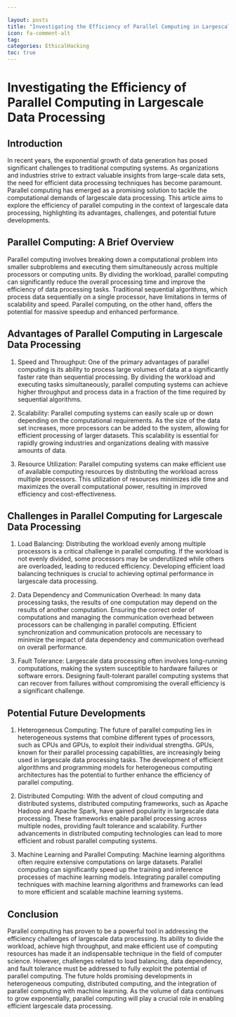 ```yaml
---

layout: posts
title: "Investigating the Efficiency of Parallel Computing in Largescale Data Processing"
icon: fa-comment-alt
tag:      
categories: EthicalHacking
toc: true
---
```




# Investigating the Efficiency of Parallel Computing in Largescale Data Processing

## Introduction

In recent years, the exponential growth of data generation has posed significant challenges to traditional computing systems. As organizations and industries strive to extract valuable insights from large-scale data sets, the need for efficient data processing techniques has become paramount. Parallel computing has emerged as a promising solution to tackle the computational demands of largescale data processing. This article aims to explore the efficiency of parallel computing in the context of largescale data processing, highlighting its advantages, challenges, and potential future developments.

## Parallel Computing: A Brief Overview

Parallel computing involves breaking down a computational problem into smaller subproblems and executing them simultaneously across multiple processors or computing units. By dividing the workload, parallel computing can significantly reduce the overall processing time and improve the efficiency of data processing tasks. Traditional sequential algorithms, which process data sequentially on a single processor, have limitations in terms of scalability and speed. Parallel computing, on the other hand, offers the potential for massive speedup and enhanced performance.

## Advantages of Parallel Computing in Largescale Data Processing

1. Speed and Throughput: One of the primary advantages of parallel computing is its ability to process large volumes of data at a significantly faster rate than sequential processing. By dividing the workload and executing tasks simultaneously, parallel computing systems can achieve higher throughput and process data in a fraction of the time required by sequential algorithms.

2. Scalability: Parallel computing systems can easily scale up or down depending on the computational requirements. As the size of the data set increases, more processors can be added to the system, allowing for efficient processing of larger datasets. This scalability is essential for rapidly growing industries and organizations dealing with massive amounts of data.

3. Resource Utilization: Parallel computing systems can make efficient use of available computing resources by distributing the workload across multiple processors. This utilization of resources minimizes idle time and maximizes the overall computational power, resulting in improved efficiency and cost-effectiveness.

## Challenges in Parallel Computing for Largescale Data Processing

1. Load Balancing: Distributing the workload evenly among multiple processors is a critical challenge in parallel computing. If the workload is not evenly divided, some processors may be underutilized while others are overloaded, leading to reduced efficiency. Developing efficient load balancing techniques is crucial to achieving optimal performance in largescale data processing.

2. Data Dependency and Communication Overhead: In many data processing tasks, the results of one computation may depend on the results of another computation. Ensuring the correct order of computations and managing the communication overhead between processors can be challenging in parallel computing. Efficient synchronization and communication protocols are necessary to minimize the impact of data dependency and communication overhead on overall performance.

3. Fault Tolerance: Largescale data processing often involves long-running computations, making the system susceptible to hardware failures or software errors. Designing fault-tolerant parallel computing systems that can recover from failures without compromising the overall efficiency is a significant challenge.

## Potential Future Developments

1. Heterogeneous Computing: The future of parallel computing lies in heterogeneous systems that combine different types of processors, such as CPUs and GPUs, to exploit their individual strengths. GPUs, known for their parallel processing capabilities, are increasingly being used in largescale data processing tasks. The development of efficient algorithms and programming models for heterogeneous computing architectures has the potential to further enhance the efficiency of parallel computing.

2. Distributed Computing: With the advent of cloud computing and distributed systems, distributed computing frameworks, such as Apache Hadoop and Apache Spark, have gained popularity in largescale data processing. These frameworks enable parallel processing across multiple nodes, providing fault tolerance and scalability. Further advancements in distributed computing technologies can lead to more efficient and robust parallel computing systems.

3. Machine Learning and Parallel Computing: Machine learning algorithms often require extensive computations on large datasets. Parallel computing can significantly speed up the training and inference processes of machine learning models. Integrating parallel computing techniques with machine learning algorithms and frameworks can lead to more efficient and scalable machine learning systems.

## Conclusion

Parallel computing has proven to be a powerful tool in addressing the efficiency challenges of largescale data processing. Its ability to divide the workload, achieve high throughput, and make efficient use of computing resources has made it an indispensable technique in the field of computer science. However, challenges related to load balancing, data dependency, and fault tolerance must be addressed to fully exploit the potential of parallel computing. The future holds promising developments in heterogeneous computing, distributed computing, and the integration of parallel computing with machine learning. As the volume of data continues to grow exponentially, parallel computing will play a crucial role in enabling efficient largescale data processing.